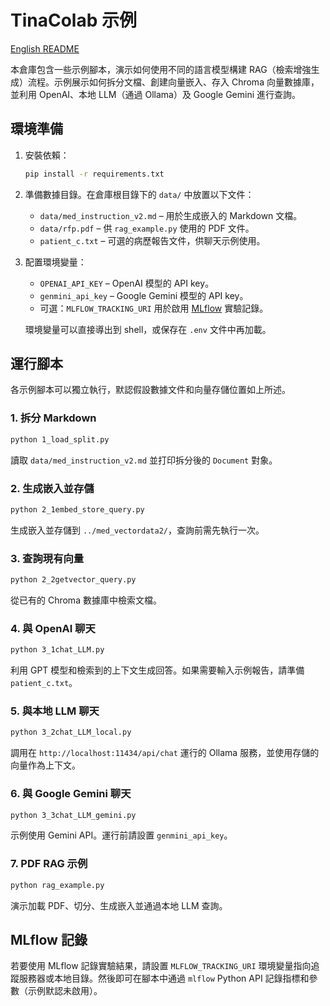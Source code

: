 # TinaColab 示例
[English README](README.md)

本倉庫包含一些示例腳本，演示如何使用不同的語言模型構建 RAG（檢索增強生成）流程。示例展示如何拆分文檔、創建向量嵌入、存入 Chroma 向量數據庫，並利用 OpenAI、本地 LLM（通過 Ollama）及 Google Gemini 進行查詢。

## 環境準備

1. 安裝依賴：
   ```bash
   pip install -r requirements.txt
   ```
2. 準備數據目錄。在倉庫根目錄下的 `data/` 中放置以下文件：
   - `data/med_instruction_v2.md` – 用於生成嵌入的 Markdown 文檔。
   - `data/rfp.pdf` – 供 `rag_example.py` 使用的 PDF 文件。
   - `patient_c.txt` – 可選的病歷報告文件，供聊天示例使用。
3. 配置環境變量：
   - `OPENAI_API_KEY` – OpenAI 模型的 API key。
   - `genmini_api_key` – Google Gemini 模型的 API key。
   - 可選：`MLFLOW_TRACKING_URI` 用於啟用 [MLflow](https://mlflow.org/) 實驗記錄。

   環境變量可以直接導出到 shell，或保存在 `.env` 文件中再加載。

## 運行腳本

各示例腳本可以獨立執行，默認假設數據文件和向量存儲位置如上所述。

### 1. 拆分 Markdown
```bash
python 1_load_split.py
```
讀取 `data/med_instruction_v2.md` 並打印拆分後的 `Document` 對象。

### 2. 生成嵌入並存儲
```bash
python 2_1embed_store_query.py
```
生成嵌入並存儲到 `../med_vectordata2/`，查詢前需先執行一次。

### 3. 查詢現有向量
```bash
python 2_2getvector_query.py
```
從已有的 Chroma 數據庫中檢索文檔。

### 4. 與 OpenAI 聊天
```bash
python 3_1chat_LLM.py
```
利用 GPT 模型和檢索到的上下文生成回答。如果需要輸入示例報告，請準備 `patient_c.txt`。

### 5. 與本地 LLM 聊天
```bash
python 3_2chat_LLM_local.py
```
調用在 `http://localhost:11434/api/chat` 運行的 Ollama 服務，並使用存儲的向量作為上下文。

### 6. 與 Google Gemini 聊天
```bash
python 3_3chat_LLM_gemini.py
```
示例使用 Gemini API。運行前請設置 `genmini_api_key`。

### 7. PDF RAG 示例
```bash
python rag_example.py
```
演示加載 PDF、切分、生成嵌入並通過本地 LLM 查詢。

## MLflow 記錄

若要使用 MLflow 記錄實驗結果，請設置 `MLFLOW_TRACKING_URI` 環境變量指向追蹤服務器或本地目錄。然後即可在腳本中通過 `mlflow` Python API 記錄指標和參數（示例默認未啟用）。

